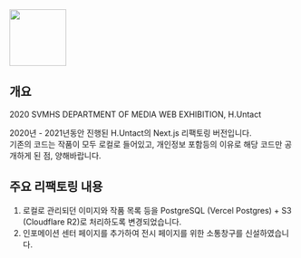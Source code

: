 <img src="https://github.com/user-attachments/assets/53c65df9-abf9-4966-a89c-0efed147341d" height="100" />

## 개요

2020 SVMHS DEPARTMENT OF MEDIA WEB EXHIBITION, H.Untact

2020년 - 2021년동안 진행된 H.Untact의 Next.js 리팩토링 버전입니다.
<br />
기존의 코드는 작품이 모두 로컬로 들어있고, 개인정보 포함등의 이유로 해당 코드만 공개하게 된 점, 양해바랍니다.

## 주요 리팩토링 내용

1. 로컬로 관리되던 이미지와 작품 목록 등을 PostgreSQL (Vercel Postgres) + S3 (Cloudflare R2)로 처리하도록 변경되었습니다.
2. 인포메이션 센터 페이지를 추가하여 전시 페이지를 위한 소통창구를 신설하였습니다.

